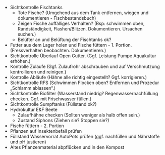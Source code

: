 - Sichtkontrolle Fischtanks
  - Tote Fische? (Umgehend aus dem Tank entfernen, wiegen und dokumentieren - Fischbestandsbuch)
  - Zeigen Fische auffälliges Verhalten? (Bsp: schwimmen oben, Randständigkeit, Flashen/Blitzen. Dokumentieren. Ursachen suchen.)
  - Belüfter an und Belüftung der Fischtanks ok?
- Futter aus dem Lager holen und Fische füttern  - 1. Portion. (Fressverhalten beobachten. Dokumentieren.)
- Sichtkontrolle Überlauf Open Gutter. (Ggf. Leistung Pumpe Aquakultur erhöhen.)
- Kontrolle Zuläufe (Ggf. Zulaufrohr abschrauben und auf Verschmutzung kontrollieren und reinigen.)
- Kontrolle Abläufe (Hähne alle richtig eingestellt? Ggf. korrigieren.)
- Sichtkontrolle RFS (Schwimmen Flocken oben? Entfernen und Prozedur „Schlamm ablassen“.)
- Sichtkontrolle Biofilter (Wasserstand niedrig? Regenwassernachfüllung checken. Ggf. mit Frischwasser füllen.)
- Sichtkontrolle Sumpftanks (Füllstand ok?)
- Hydrokultur E&F Beete
  - Zulaufhähne checken (Sollten weniger als halb offen sein.)
  - Zustand Siphons (Ziehen sie? Stoppen sie?)
- Fische füttern - 2. Portion
- Pflanzen auf Insektenbefall prüfen
- Füllstand Wasservorrat AutoPots prüfen (ggf. nachfüllen und Nährstoffe und pH justieren)
- Altes Pflanzenmaterial abpflücken und in den Kompost